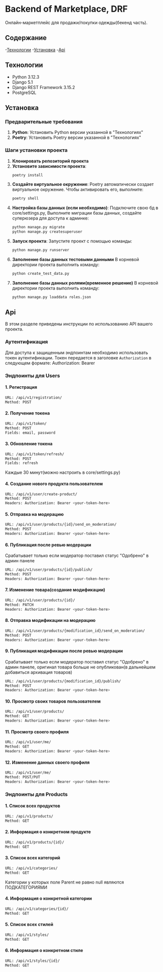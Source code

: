 # Backend of Marketplace, DRF

Онлайн-маркетплейс для продажи/покупки одежды(бекенд часть).

## Содержание

-[Технологии](#технологии)
-[Установка](#установка)
-[Api](#api)

## Технологии
- Python 3.12.3
- Django 5.1
- Django REST Framework 3.15.2
- PostgreSQL

## Установка

### Предварительные требования
1. **Python**: Установить Python версии указанной в "Технологиях"
2. **Poetry**: Установить Poetry версии указанной в "Технологиях"

### Шаги установки проекта
1. **Клонировать репозиторий проекта**
2. **Установите зависимости проекта**:
    ```bash
    poetry install
    ```
3. **Создайте виртуальное окружение**: 
    Poetry автоматически создает виртуальное окружение. Чтобы активировать его, выполните:
    ```bash
    poetry shell
    ```
4. **Настройка базы данных (если необходимо)**:
   Подключите свою бд в core/settings.py, Выполните миграции базы данных, создайте суперюзера для доступа к админке:
     ```bash
    python manage.py migrate
    python manage.py createsuperuser
     ```
5. **Запуск проекта**:
    Запустите проект с помощью команды:
     ```bash
    python manage.py runserver
     ```
6. **Заполнение базы данных тестовыми данными**
    В корневой директории проекта выполнить команду:
    ```bash
    python create_test_data.py
    ```
7. **Заполнение базы данных ролями(временное решение)**
    В корневой директории проекта выполнить команду:
    ```bash
    python manage.py loaddata roles.json
    ```
## Api
В этом разделе приведены инструкции по использованию API вашего проекта.

### Аутентификация
Для доступа к защищенным эндпоинтам необходимо использовать токен аутентификации. Токен передается в заголовке `Authorization` в следующем формате: Authorization: Bearer <your-token-here>

### Эндпоинты для Users
#### 1. Регистрация
```bash
URL: /api/v1/registration/
Method: POST
```
#### 2. Получение токена
```bash
URL: /api/v1/token/
Method: POST
Fields: email, password
```
#### 3. Обновление токена
```bash
URL: /api/v1/token/refresh/
Method: POST
Fields: refresh
```
Каждые 30 минут(можно настроить в core/settings.py)
#### 4. Создание нового продукта пользователем
```bash
URL: /api/v1/user/create-product/
Method: POST
Headers: Authorization: Bearer <your-token-here>
```
#### 5. Отправка на модерацию
```bash
URL: /api/v1/user/products/{id}/send_on_moderation/
Method: POST
Headers: Authorization: Bearer <your-token-here>
```
#### 6. Публикация после ревью модерации
Срабатывает только если модератор поставил статус "Одобрено" в админ панеле
```bash
URL: /api/v1/user/products/{id}/publish/
Method: POST
Headers: Authorization: Bearer <your-token-here>
```
#### 7. Изменение товара(создание модификации)
```bash
URL: /api/v1/user/products/{id}/
Method: PATCH
Headers: Authorization: Bearer <your-token-here>
```
#### 8. Отправка модификации на модерацию
```bash
URL: /api/v1/user/products/{modification_id}/send_on_moderation/
Method: POST
Headers: Authorization: Bearer <your-token-here>
```
#### 9. Публикация модификации после ревью модерации
Срабатывает только если модератор поставил статус "Одобрено" в админ панеле, оригинал товара больше не опубликован(в дальнейшем добавиться архивация товаров)
```bash
URL: /api/v1/user/products/{modification_id}/publish/
Method: POST
Headers: Authorization: Bearer <your-token-here>
```
#### 10. Просмотр своих товаров пользователем
```bash
URL: /api/v1/user/products/
Method: GET
Headers: Authorization: Bearer <your-token-here>
```
#### 11. Просмотр своего профиля
```bash
URL: /api/v1/user/me/
Method: GET
Headers: Authorization: Bearer <your-token-here>
```
#### 12. Изменение данных своего профиля
```bash
URL: /api/v1/user/me/
Method: POST/PUT
Headers: Authorization: Bearer <your-token-here>
```
### Эндпоинты для Products
#### 1. Список всех продуктов
```bash
URL: /api/v1/products/
Method: GET
```
#### 2. Информация о конкретном продукте
```bash
URL: /api/v1/products/{id}/
Method: GET
```

#### 3. Список всех категорий
```bash
URL: /api/v1/categories/
Method: GET
```
Категории у которых поле Parent не равно null являются ПОДКАТЕГОРИЯМИ 
#### 4. Информация о конкретной категории
```bash
URL: /api/v1/categories/{id}/
Method: GET
```
#### 5. Список всех стилей
```bash
URL: /api/v1/styles/
Method: GET
```
#### 6. Информация о конкретном стиле
```bash
URL: /api/v1/styles/{id}/
Method: GET
```










